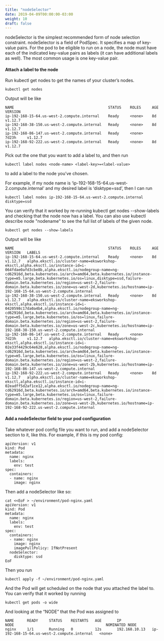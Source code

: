 ```yaml
---
title: "nodeSelector"
date: 2019-04-09T00:00:00-03:00
weight: 10
draft: false
---
```


nodeSelector is the simplest recommended form of node selection constraint. nodeSelector is a field of PodSpec. It specifies a map of key-value pairs. For the pod to be eligible to run on a node, the node must have each of the indicated key-value pairs as labels (it can have additional labels as well). The most common usage is one key-value pair.

#### Attach a label to the node

Run kubectl get nodes to get the names of your cluster’s nodes. 
```
kubectl get nodes
```
Output will be like 
```
NAME                                           STATUS    ROLES     AGE       VERSION
ip-192-168-15-64.us-west-2.compute.internal    Ready     <none>    8d        v1.12.7
ip-192-168-38-150.us-west-2.compute.internal   Ready     <none>    8d        v1.12.7
ip-192-168-86-147.us-west-2.compute.internal   Ready     <none>    7d23h     v1.12.7
ip-192-168-92-222.us-west-2.compute.internal   Ready     <none>    8d        v1.12.7
```
Pick out the one that you want to add a label to, and then run 
```
kubectl label nodes <node-name> <label-key>=<label-value> 
```
to add a label to the node you’ve chosen. 

For example, if my node name is ‘ip-192-168-15-64.us-west-2.compute.internal’ and my desired label is ‘disktype=ssd’, then I can run 
```
kubectl label nodes ip-192-168-15-64.us-west-2.compute.internal disktype=ssd
```
You can verify that it worked by re-running kubectl get nodes --show-labels and checking that the node now has a label. You can also use kubectl describe node "nodename" to see the full list of labels of the given node.

```
kubectl get nodes --show-labels
```
Output will be like
```
NAME                                           STATUS    ROLES     AGE       VERSION   LABELS
ip-192-168-15-64.us-west-2.compute.internal    Ready     <none>    8d        v1.12.7   alpha.eksctl.io/cluster-name=eksworkshop-eksctl,alpha.eksctl.io/instance-id=i-064fdae0afd3cbe8b,alpha.eksctl.io/nodegroup-name=ng-cd62916d,beta.kubernetes.io/arch=amd64,beta.kubernetes.io/instance-type=m5.large,beta.kubernetes.io/os=linux,disktype=ssd,failure-domain.beta.kubernetes.io/region=us-west-2,failure-domain.beta.kubernetes.io/zone=us-west-2d,kubernetes.io/hostname=ip-192-168-15-64.us-west-2.compute.internal
ip-192-168-38-150.us-west-2.compute.internal   Ready     <none>    8d        v1.12.7   alpha.eksctl.io/cluster-name=eksworkshop-eksctl,alpha.eksctl.io/instance-id=i-0420598c17da0a4b4,alpha.eksctl.io/nodegroup-name=ng-cd62916d,beta.kubernetes.io/arch=amd64,beta.kubernetes.io/instance-type=m5.large,beta.kubernetes.io/os=linux,failure-domain.beta.kubernetes.io/region=us-west-2,failure-domain.beta.kubernetes.io/zone=us-west-2c,kubernetes.io/hostname=ip-192-168-38-150.us-west-2.compute.internal
ip-192-168-86-147.us-west-2.compute.internal   Ready     <none>    7d23h     v1.12.7   alpha.eksctl.io/cluster-name=eksworkshop-eksctl,alpha.eksctl.io/instance-id=i-02e33f4429c64e628,alpha.eksctl.io/nodegroup-name=ng-cd62916d,beta.kubernetes.io/arch=amd64,beta.kubernetes.io/instance-type=m5.large,beta.kubernetes.io/os=linux,failure-domain.beta.kubernetes.io/region=us-west-2,failure-domain.beta.kubernetes.io/zone=us-west-2b,kubernetes.io/hostname=ip-192-168-86-147.us-west-2.compute.internal
ip-192-168-92-222.us-west-2.compute.internal   Ready     <none>    8d        v1.12.7   alpha.eksctl.io/cluster-name=eksworkshop-eksctl,alpha.eksctl.io/instance-id=i-02eadff5d2af1ce12,alpha.eksctl.io/nodegroup-name=ng-cd62916d,beta.kubernetes.io/arch=amd64,beta.kubernetes.io/instance-type=m5.large,beta.kubernetes.io/os=linux,failure-domain.beta.kubernetes.io/region=us-west-2,failure-domain.beta.kubernetes.io/zone=us-west-2b,kubernetes.io/hostname=ip-192-168-92-222.us-west-2.compute.internal
```
#### Add a nodeSelector field to your pod configuration
Take whatever pod config file you want to run, and add a nodeSelector section to it, like this. For example, if this is my pod config:
```
apiVersion: v1
kind: Pod
metadata:
  name: nginx
  labels:
    env: test
spec:
  containers:
  - name: nginx
    image: nginx
```
Then add a nodeSelector like so:
```
cat <<EoF > ~/environment/pod-nginx.yaml
apiVersion: v1
kind: Pod
metadata:
  name: nginx
  labels:
    env: test
spec:
  containers:
  - name: nginx
    image: nginx
    imagePullPolicy: IfNotPresent
  nodeSelector:
    disktype: ssd
EoF
```
Then you run
```
kubectl apply -f ~/environment/pod-nginx.yaml
```
And the Pod will get scheduled on the node that you attached the label to. You can verify that it worked by running
```
kubectl get pods -o wide
```
And looking at the “NODE” that the Pod was assigned to
```
NAME      READY     STATUS    RESTARTS   AGE       IP              NODE                                          NOMINATED NODE
nginx     1/1       Running   0          12s       192.168.10.13   ip-192-168-15-64.us-west-2.compute.internal   <none>
```

